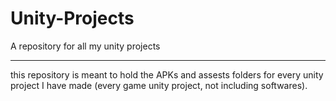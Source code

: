 # Unity-Projects
A repository for all my unity projects 


---------------------------------------------------------------------------------------------------------------------------

this repository is meant to hold the APKs and assests folders for every unity project I have made (every game unity project, not including softwares).